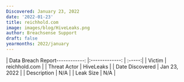 ```yaml
---
Discovered: January 23, 2022
date: '2022-01-23'
title: reichhold.com
image: images/blog/HiveLeaks.png
author: Breachsense Support
draft: false
yearmonths: 2022/january
---
```


| Data Breach Report------------:   |:-------------:    | :-----:|
| Victim    | reichhold.com      | 
| Threat Actor    | HiveLeaks      | 
| Date Discovered    | Jan 23, 2022      | 
| Description    | N/A      | 
| Leak Size    | N/A      | 

